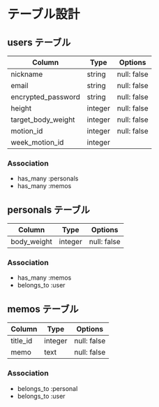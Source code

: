 # テーブル設計

## users テーブル

| Column             | Type    | Options     |
| ------------------ | ------- | ----------- |
| nickname           | string  | null: false |
| email              | string  | null: false |
| encrypted_password | string  | null: false |
| height             | integer | null: false |
| target_body_weight | integer | null: false |
| motion_id          | integer | null: false |
| week_motion_id     | integer |             |

### Association
- has_many :personals
- has_many :memos

## personals テーブル

| Column      | Type    | Options     |
| ----------- | ------- | ----------- |
| body_weight | integer | null: false |

### Association
- has_many :memos
- belongs_to :user

## memos テーブル

| Column   | Type    | Options     |
| -------- | ------- | ----------- |
| title_id | integer | null: false |
| memo     | text    | null: false |

### Association
- belongs_to :personal
- belongs_to :user
